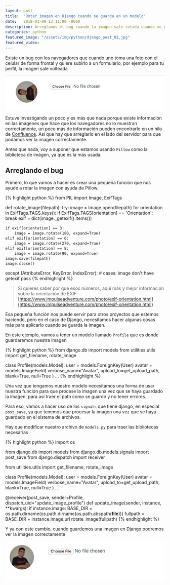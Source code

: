 ```yaml
---
layout: post
title:  "Rotar imagen en Django cuando se guarda en un modelo"
date:   2018-01-09 13:11:00 -0600
description: Arreglamos el bug cuando la imagen sale rotada cuando se guarda en un image field.
categories: python
featured_image: "/assets/img/python/django_post_02.jpg"
featured_video:
---
```


Existe un bug con los navegadores que cuando uno toma una foto con el celular de forma frontal
y quiere subirlo a un formulario, por ejemplo para tu perfil, la imagen sale volteada

<p class="center-image">
  <img src="/assets/img/python/posts/imagen-volteada.png" alt="" class="image-post">
</p>

Estuve investigando un poco y es más que nada porque existe información en las imágenes que hace que
los navegadores no lo muestran correctamente, un poco más de información pueden encontrarlo en un
hilo de [Confluence](https://jira.atlassian.com/browse/CONFSERVER-17621). Así que hay que arreglarlo en
el lado del servidor para que podamos ver la imagen correctamente.

Antes que nada, voy a suponer que estamos usando `Pillow` como la biblioteca de imágen, ya que es la
más usada.

## Arreglando el bug

Primero, lo que vamos a hacer es crear una pequeña función que nos ayude a rotar la imagen con ayuda de
Pillow.

{% highlight python %}
from PIL import Image, ExifTags

def rotate_image(filepath):
  try:
    image = Image.open(filepath)
    for orientation in ExifTags.TAGS.keys():
      if ExifTags.TAGS[orientation] == 'Orientation':
            break
    exif = dict(image._getexif().items())

    if exif[orientation] == 3:
        image = image.rotate(180, expand=True)
    elif exif[orientation] == 6:
        image = image.rotate(270, expand=True)
    elif exif[orientation] == 8:
        image = image.rotate(90, expand=True)
    image.save(filepath)
    image.close()
  except (AttributeError, KeyError, IndexError):
    # cases: image don't have getexif
    pass
{% endhighlight %}

> Si quieres saber por qué esos números, aquí más y mejor información sobre la 
  orientación de EXIF [https://www.impulseadventure.com/photo/exif-orientation.html](https://www.impulseadventure.com/photo/exif-orientation.html)

Esa pequeña función nos puede servir para otros proyectos que estemos haciendo, pero en el
caso de Django, necesitamos hacer algunas cosas más para aplicarlo cuando se guarda la imagen.

En este ejemplo, vamos a tener un modelo llamado `Profile` que es donde guardaremos nuestra imagen

{% highlight python %}
from django.db import models
from utilities.utils import get_filename, rotate_image

class Profile(models.Model):
    user = models.ForeignKey(User)
    avatar = models.ImageField(
        verbose_name="Avatar",
        upload_to=get_upload_path,
        blank=True,
        null=True
    )
    ...
{% endhighlight %}

Una vez que tengamos nuestro modelo necesitamos una forma de usar nuestra función para que
procese la imagen una vez que se haya guardado la imagen, para así traer el path como se guardó
y no tener errores.

Para eso, vamos a hacer uso de los `signals` que tiene django, en especial `post_save`, ya que
tenemos que procesar la imagen una vez que se haya guardado en el sistema de archivos.

Hay que modificar nuestro archivo de `models.py` para traer las bibliotecas necesarias

{% highlight python %}
import os

from django.db import models
from django.db.models.signals import post_save
from django.dispatch import receiver

from utilities.utils import get_filename, rotate_image

class Profile(models.Model):
    user = models.ForeignKey(User)
    avatar = models.ImageField(
        verbose_name="Avatar",
        upload_to=get_upload_path,
        blank=True,
        null=True
    )
    ...

@receiver(post_save, sender=Profile, dispatch_uid="update_image_profile")
def update_image(sender, instance, **kwargs):
  if instance.image:
    BASE_DIR = os.path.dirname(os.path.dirname(os.path.abspath(__file__)))
    fullpath = BASE_DIR + instance.image.url
    rotate_image(fullpath)
{% endhighlight %}

Y ya con este cambio, cuando guardemos una imagen en Django podremos ver la imagen
correctamente

<p class="center-image">
  <img src="/assets/img/python/posts/imagen-normal.png" alt="" class="image-post">
</p>